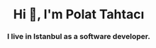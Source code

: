 <h1 align="center">Hi 👋, I'm Polat Tahtacı</h1>
<h3 align="center">I live in Istanbul as a software developer.</h3>

<p align="left">
</p>
